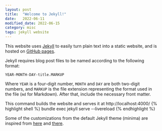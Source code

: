 ```yaml
---
layout: post
title:  "Welcome to Jekyll!"
date:   2022-06-11
modified_date: 2022-06-15
category: misc
tags: jekyll website
---
```

This website uses [Jekyll](https://jekyllrb.com/docs/) to easily turn plain text into a static website, and is hosted on [GitHub pages](https://pages.github.com/).

Jekyll requires blog post files to be named according to the following format:

`YEAR-MONTH-DAY-title.MARKUP`

Where `YEAR` is a four-digit number, `MONTH` and `DAY` are both two-digit numbers, and `MARKUP` is the file extension representing the format used in the file (`md` for Markdown). After that, include the necessary front matter.

This command builds the website and serves it at http://localhost:4000/
{% highlight shell %}
bundle exec jekyll serve --livereload
{% endhighlight %}

Some of the customizations from the default Jekyll theme (minima) are inspired from [here](https://simonkjohnston.life/code/2019/07/08/Some-Jekyll-Customization.html) and [there](https://ouyi.github.io/post/2017/12/23/jekyll-customization.html).
